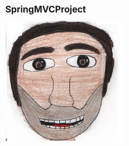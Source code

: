 # SpringMVCProject

![alt tag](https://github.com/edneyRoldao/SpringMVCProject/blob/master/avatar.jpg)

